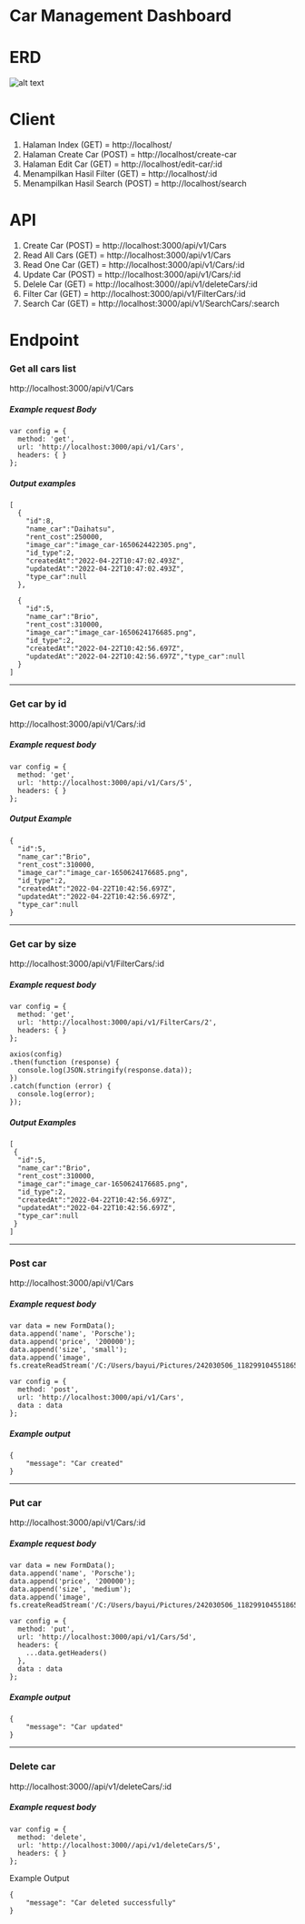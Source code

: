 
# Car Management Dashboard

# ERD 
![alt text](https://github.com/RyanRamadhan11/Car-Management-Dashboard/ERD/ERD.png)

# Client
1. Halaman Index (GET) = http://localhost/
2. Halaman Create Car (POST) = http://localhost/create-car
3. Halaman Edit Car (GET) = http://localhost/edit-car/:id
4. Menampilkan Hasil Filter (GET) = http://localhost/:id
5. Menampilkan Hasil Search (POST) = http://localhost/search

# API 
1. Create Car (POST) = http://localhost:3000/api/v1/Cars
2. Read All Cars (GET) = http://localhost:3000/api/v1/Cars
3. Read One Car (GET) = http://localhost:3000/api/v1/Cars/:id
4. Update Car (POST) = http://localhost:3000/api/v1/Cars/:id
5. Delele Car (GET) = http://localhost:3000//api/v1/deleteCars/:id
6. Filter Car (GET) = http://localhost:3000/api/v1/FilterCars/:id
7. Search Car (GET) = http://localhost:3000/api/v1/SearchCars/:search


# Endpoint
### Get all cars list
http://localhost:3000/api/v1/Cars

##### Example request Body
```
var config = {
  method: 'get',
  url: 'http://localhost:3000/api/v1/Cars',
  headers: { }
};

```
##### Output examples
```
[
  {
    "id":8,
    "name_car":"Daihatsu",
    "rent_cost":250000,
    "image_car":"image_car-1650624422305.png",
    "id_type":2,
    "createdAt":"2022-04-22T10:47:02.493Z",
    "updatedAt":"2022-04-22T10:47:02.493Z",
    "type_car":null
  },

  {
    "id":5,
    "name_car":"Brio",
    "rent_cost":310000,
    "image_car":"image_car-1650624176685.png",
    "id_type":2,
    "createdAt":"2022-04-22T10:42:56.697Z",
    "updatedAt":"2022-04-22T10:42:56.697Z","type_car":null
  }
]
```

---

### Get car by id
http://localhost:3000/api/v1/Cars/:id


##### Example request body
```
var config = {
  method: 'get',
  url: 'http://localhost:3000/api/v1/Cars/5',
  headers: { }
};

```

##### Output Example
```
{
  "id":5,
  "name_car":"Brio",
  "rent_cost":310000,
  "image_car":"image_car-1650624176685.png",
  "id_type":2,
  "createdAt":"2022-04-22T10:42:56.697Z",
  "updatedAt":"2022-04-22T10:42:56.697Z",
  "type_car":null
}

```
---

### Get car by size
http://localhost:3000/api/v1/FilterCars/:id
##### Example request body
```
var config = {
  method: 'get',
  url: 'http://localhost:3000/api/v1/FilterCars/2',
  headers: { }
};

axios(config)
.then(function (response) {
  console.log(JSON.stringify(response.data));
})
.catch(function (error) {
  console.log(error);
});

```
##### Output Examples
```
[
 {
  "id":5,
  "name_car":"Brio",
  "rent_cost":310000,
  "image_car":"image_car-1650624176685.png",
  "id_type":2,
  "createdAt":"2022-04-22T10:42:56.697Z",
  "updatedAt":"2022-04-22T10:42:56.697Z",
  "type_car":null
 }
]
```
---

### Post car
http://localhost:3000/api/v1/Cars

##### Example request body
```
var data = new FormData();
data.append('name', 'Porsche');
data.append('price', '200000');
data.append('size', 'small');
data.append('image', fs.createReadStream('/C:/Users/bayui/Pictures/242030506_1182991045518652_4803178363987901143_n.jpg'));

var config = {
  method: 'post',
  url: 'http://localhost:3000/api/v1/Cars',
  data : data
};

```
##### Example output
```
{
    "message": "Car created"
}
```
---

### Put car
http://localhost:3000/api/v1/Cars/:id

##### Example request body
```
var data = new FormData();
data.append('name', 'Porsche');
data.append('price', '200000');
data.append('size', 'medium');
data.append('image', fs.createReadStream('/C:/Users/bayui/Pictures/242030506_1182991045518652_4803178363987901143_n.jpg'));

var config = {
  method: 'put',
  url: 'http://localhost:3000/api/v1/Cars/5d',
  headers: { 
    ...data.getHeaders()
  },
  data : data
};

```


##### Example output
```
{
    "message": "Car updated"
}
```

---
### Delete car
http://localhost:3000//api/v1/deleteCars/:id
##### Example request body
```
var config = {
  method: 'delete',
  url: 'http://localhost:3000//api/v1/deleteCars/5',
  headers: { }
};

```

Example Output
```
{
    "message": "Car deleted successfully"
}
```
